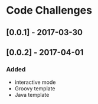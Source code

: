 # Code Challenges
## [0.0.1] - 2017-03-30

## [0.0.2] - 2017-04-01
### Added
- interactive mode
- Groovy template
- Java template
